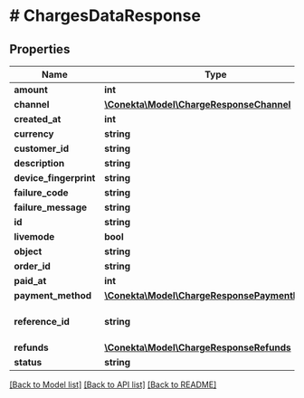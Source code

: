 # # ChargesDataResponse

## Properties

Name | Type | Description | Notes
------------ | ------------- | ------------- | -------------
**amount** | **int** |  | [optional]
**channel** | [**\Conekta\Model\ChargeResponseChannel**](ChargeResponseChannel.md) |  | [optional]
**created_at** | **int** |  | [optional]
**currency** | **string** |  | [optional]
**customer_id** | **string** |  | [optional]
**description** | **string** |  | [optional]
**device_fingerprint** | **string** |  | [optional]
**failure_code** | **string** |  | [optional]
**failure_message** | **string** |  | [optional]
**id** | **string** |  | [optional]
**livemode** | **bool** |  | [optional]
**object** | **string** |  | [optional]
**order_id** | **string** |  | [optional]
**paid_at** | **int** |  | [optional]
**payment_method** | [**\Conekta\Model\ChargeResponsePaymentMethod**](ChargeResponsePaymentMethod.md) |  | [optional]
**reference_id** | **string** | Reference ID of the charge | [optional]
**refunds** | [**\Conekta\Model\ChargeResponseRefunds**](ChargeResponseRefunds.md) |  | [optional]
**status** | **string** |  | [optional]

[[Back to Model list]](../../README.md#models) [[Back to API list]](../../README.md#endpoints) [[Back to README]](../../README.md)
